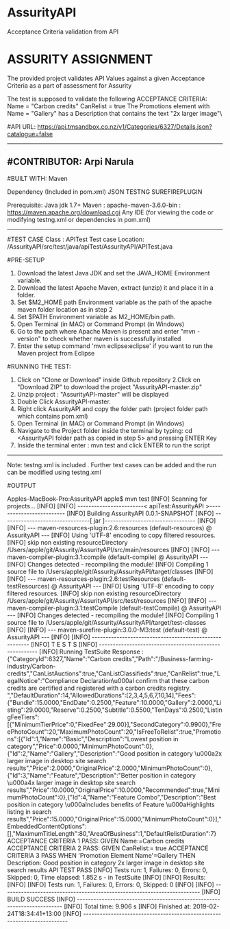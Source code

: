 # AssurityAPI
Acceptance Criteria validation from API


# ASSURITY ASSIGNMENT
The provided project  validates API Values against a given Acceptance Criteria as a part of assessment for Assurity

The test is supposed to validate the following ACCEPTANCE CRITERIA:
Name = "Carbon credits"
CanRelist = true
The Promotions element with Name = "Gallery" 
has a Description that contains the text "2x larger image"\

#API URL:
https://api.tmsandbox.co.nz/v1/Categories/6327/Details.json?catalogue=false

------------------------------------------
#CONTRIBUTOR: Arpi Narula
-----------------------------------------
#BUILT WITH: Maven

Dependency (Included in pom.xml)
JSON
TESTNG
SUREFIREPLUGIN

Prerequisite:
Java jdk 1.7+
Maven : apache-maven-3.6.0-bin   : https://maven.apache.org/download.cgi 
Any IDE (for viewing the code or modifying testng.xml or dependencies in pom.xml)

---------------------------------------------------------------------
#TEST CASE
Class : APITest
Test case Location: /AssurityAPI/src/test/java/apiTest/AssurityAPI/APITest.java

#PRE-SETUP
1. Download the latest Java JDK and set the JAVA_HOME Environment variable.
2. Download the latest Apache Maven, extract (unzip) it and place it in a folder.
3. Set $M2_HOME path Environment variable as the path of the apache maven folder location as in step 2
4. Set $PATH Environment variable as M2_HOME/bin path.
5. Open Terminal (in MAC) or Command Prompt (in Windows)
6. Go to the path where Apache Maven is present and enter "mvn -version" to check whether maven is successfully installed
7. Enter the setup command 'mvn eclipse:eclipse' if you want to run the Maven project from Eclipse

#RUNNING THE TEST:
1. Click on "Clone or Download" inside Github repository
2.Click on "Download ZIP" to download the project "AssurityAPI-master.zip"
3. Unzip project : "AssurityAPI-master" will be displayed
4. Double Click AssurityAPI-master.
5. Right click AssurityAPI and copy the folder path (project folder path which contains pom.xml)
6. Open Terminal (in MAC) or Command Prompt (in Windows)
7. Navigate to the Project folder inside the terminal by typing: cd <AssurityAPI folder path as copied in step 5> and pressing ENTER Key
8. Inside the terminal enter : mvn test and click ENTER to run the script 

-------
Note: testng.xml is included . Further test cases can be added and the run can be modified using testng.xml

#OUTPUT

Apples-MacBook-Pro:AssurityAPI apple$ mvn test
[INFO] Scanning for projects...
[INFO] 
[INFO] ------------------------< apiTest:AssurityAPI >-------------------------
[INFO] Building AssurityAPI 0.0.1-SNAPSHOT
[INFO] --------------------------------[ jar ]---------------------------------
[INFO] 
[INFO] --- maven-resources-plugin:2.6:resources (default-resources) @ AssurityAPI ---
[INFO] Using 'UTF-8' encoding to copy filtered resources.
[INFO] skip non existing resourceDirectory /Users/apple/git/Assurity/AssurityAPI/src/main/resources
[INFO] 
[INFO] --- maven-compiler-plugin:3.1:compile (default-compile) @ AssurityAPI ---
[INFO] Changes detected - recompiling the module!
[INFO] Compiling 1 source file to /Users/apple/git/Assurity/AssurityAPI/target/classes
[INFO] 
[INFO] --- maven-resources-plugin:2.6:testResources (default-testResources) @ AssurityAPI ---
[INFO] Using 'UTF-8' encoding to copy filtered resources.
[INFO] skip non existing resourceDirectory /Users/apple/git/Assurity/AssurityAPI/src/test/resources
[INFO] 
[INFO] --- maven-compiler-plugin:3.1:testCompile (default-testCompile) @ AssurityAPI ---
[INFO] Changes detected - recompiling the module!
[INFO] Compiling 1 source file to /Users/apple/git/Assurity/AssurityAPI/target/test-classes
[INFO] 
[INFO] --- maven-surefire-plugin:3.0.0-M3:test (default-test) @ AssurityAPI ---
[INFO] 
[INFO] -------------------------------------------------------
[INFO]  T E S T S
[INFO] -------------------------------------------------------
[INFO] Running TestSuite
Response : {"CategoryId":6327,"Name":"Carbon credits","Path":"\/Business-farming-industry\/Carbon-credits","CanListAuctions":true,"CanListClassifieds":true,"CanRelist":true,"LegalNotice":"Compliance Declaration\u000aI confirm that these carbon credits are certified and registered with a carbon credits registry. ","DefaultDuration":14,"AllowedDurations":[2,3,4,5,6,7,10,14],"Fees":{"Bundle":15.0000,"EndDate":0.2500,"Feature":10.0000,"Gallery":2.0000,"Listing":29.0000,"Reserve":0.2500,"Subtitle":0.5500,"TenDays":0.2500,"ListingFeeTiers":[{"MinimumTierPrice":0,"FixedFee":29.00}],"SecondCategory":0.9900},"FreePhotoCount":20,"MaximumPhotoCount":20,"IsFreeToRelist":true,"Promotions":[{"Id":1,"Name":"Basic","Description":"Lowest position in category","Price":0.0000,"MinimumPhotoCount":0},{"Id":2,"Name":"Gallery","Description":"Good position in category \u000a2x larger image in desktop site search results","Price":2.0000,"OriginalPrice":2.0000,"MinimumPhotoCount":0},{"Id":3,"Name":"Feature","Description":"Better position in category \u000a4x larger image in desktop site search results","Price":10.0000,"OriginalPrice":10.0000,"Recommended":true,"MinimumPhotoCount":0},{"Id":4,"Name":"Feature Combo","Description":"Best position in category \u000aIncludes benefits of Feature \u000aHighlights listing in search results","Price":15.0000,"OriginalPrice":15.0000,"MinimumPhotoCount":0}],"EmbeddedContentOptions":[],"MaximumTitleLength":80,"AreaOfBusiness":1,"DefaultRelistDuration":7}
ACCEPTANCE CRITERIA 1 PASS: GIVEN  Name:=Carbon credits
ACCEPTANCE CRITERIA 2 PASS: GIVEN  CanRelist:= true
ACCEPTANCE CRITERIA 3 PASS WHEN 'Promotion Element Name'=Gallery THEN Description: Good position in category 
2x larger image in desktop site search results
 API TEST PASS 
[INFO] Tests run: 1, Failures: 0, Errors: 0, Skipped: 0, Time elapsed: 1.852 s - in TestSuite
[INFO] 
[INFO] Results:
[INFO] 
[INFO] Tests run: 1, Failures: 0, Errors: 0, Skipped: 0
[INFO] 
[INFO] ------------------------------------------------------------------------
[INFO] BUILD SUCCESS
[INFO] ------------------------------------------------------------------------
[INFO] Total time:  9.906 s
[INFO] Finished at: 2019-02-24T18:34:41+13:00
[INFO] ------------------------------------------------------------------------
